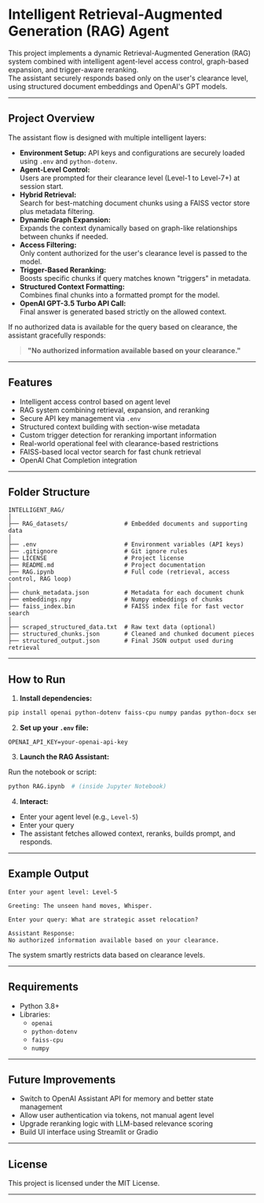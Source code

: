 

# Intelligent Retrieval-Augmented Generation (RAG) Agent

This project implements a dynamic Retrieval-Augmented Generation (RAG) system combined with intelligent agent-level access control, graph-based expansion, and trigger-aware reranking.  
The assistant securely responds based only on the user's clearance level, using structured document embeddings and OpenAI's GPT models.

---

## Project Overview

The assistant flow is designed with multiple intelligent layers:

- **Environment Setup:** API keys and configurations are securely loaded using `.env` and `python-dotenv`.
- **Agent-Level Control:**  
  Users are prompted for their clearance level (Level-1 to Level-7+) at session start.
- **Hybrid Retrieval:**  
  Search for best-matching document chunks using a FAISS vector store plus metadata filtering.
- **Dynamic Graph Expansion:**  
  Expands the context dynamically based on graph-like relationships between chunks if needed.
- **Access Filtering:**  
  Only content authorized for the user's clearance level is passed to the model.
- **Trigger-Based Reranking:**  
  Boosts specific chunks if query matches known "triggers" in metadata.
- **Structured Context Formatting:**  
  Combines final chunks into a formatted prompt for the model.
- **OpenAI GPT-3.5 Turbo API Call:**  
  Final answer is generated based strictly on the allowed context.

If no authorized data is available for the query based on clearance, the assistant gracefully responds:  
> **"No authorized information available based on your clearance."**

---

## Features

- Intelligent access control based on agent level
- RAG system combining retrieval, expansion, and reranking
- Secure API key management via `.env`
- Structured context building with section-wise metadata
- Custom trigger detection for reranking important information
- Real-world operational feel with clearance-based restrictions
- FAISS-based local vector search for fast chunk retrieval
- OpenAI Chat Completion integration

---

## Folder Structure

```
INTELLIGENT_RAG/
│
├── RAG_datasets/                # Embedded documents and supporting data
│
├── .env                         # Environment variables (API keys)
├── .gitignore                   # Git ignore rules
├── LICENSE                      # Project license
├── README.md                    # Project documentation
├── RAG.ipynb                    # Full code (retrieval, access control, RAG loop)
│
├── chunk_metadata.json          # Metadata for each document chunk
├── embeddings.npy               # Numpy embeddings of chunks
├── faiss_index.bin              # FAISS index file for fast vector search
│
├── scraped_structured_data.txt  # Raw text data (optional)
├── structured_chunks.json       # Cleaned and chunked document pieces
├── structured_output.json       # Final JSON output used during retrieval
```

---

## How to Run

1. **Install dependencies:**

```bash
pip install openai python-dotenv faiss-cpu numpy pandas python-docx sentence-transformers  scipy  huggingface-hub rank-bm25


```

2. **Set up your `.env` file:**

```
OPENAI_API_KEY=your-openai-api-key
```

3. **Launch the RAG Assistant:**

Run the notebook or script:

```bash
python RAG.ipynb  # (inside Jupyter Notebook)
```

4. **Interact:**
- Enter your agent level (e.g., `Level-5`)
- Enter your query
- The assistant fetches allowed context, reranks, builds prompt, and responds.

---

## Example Output

```
Enter your agent level: Level-5

Greeting: The unseen hand moves, Whisper.

Enter your query: What are strategic asset relocation?

Assistant Response:
No authorized information available based on your clearance.
```

 The system smartly restricts data based on clearance levels.

---

## Requirements

- Python 3.8+
- Libraries:
  - `openai`
  - `python-dotenv`
  - `faiss-cpu`
  - `numpy`
  

---

## Future Improvements

- Switch to OpenAI Assistant API for memory and better state management
- Allow user authentication via tokens, not manual agent level
- Upgrade reranking logic with LLM-based relevance scoring
- Build UI interface using Streamlit or Gradio

---

## License

This project is licensed under the MIT License.

---

